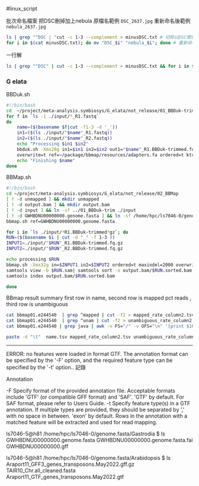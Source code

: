 #linux_script 

批次命名檔案
把DSC刪掉加上nebula
原檔名範例 `DSC_2637.jpg`
重新命名後範例`nebula_2637.jpg`
```bash
ls | grep "^DSC | "cut -c 1-3 --complement > minusDSC.txt # 切除以DSC開頭的檔案 檔名前三個字元 存入minusDSC.txt
for i in $(cat minusDSC.txt); do mv "DSC_$i" "nebula_$i"; done # 重新命名檔案

```

一行解
```bash
ls | grep "^DSC" | cut -c 1-3 --complement > minusDSC.txt && for i in $(cat minusDSC.txt); do mv "DSC$i" "nebula$i"; done

```





### G elata
BBDuk.sh 
```bash
#!/bin/bash
cd  ~/project/meta-analysis.symbiosys/G_elata/not_release/01_BBDuk-trim
for f in `ls -1 ./input/*_R1.fastq`
do
    name=($(basename $f|cut -f1-3 -d '_'))
    in1=($(ls ./input/"$name"_R1.fastq))
    in2=($(ls ./input/"$name"_R2.fastq))
    echo "Processing $in1 $in2"
    bbduk.sh -Xmx28g in1=$in1 in2=$in2 out1="$name"_R1.BBDuk-trimmed.fq.gz out2="$name"_R2.BBDuk-trimmed.fq.gz \
    overwrite=t ref=~/package/bbmap/resources/adapters.fa ordered=t ktrim=r k=25 mink=11 minlength=35
    echo "Finishing $name"
done

```

BBMap.sh
```bash
#!/bin/bash
cd ~/project/meta-analysis.symbiosys/G_elata/not_release/02_BBMap
[ ! -d unmapped ] && mkdir unmapped
[ ! -d output.bam ] && mkdir output.bam
[ ! -d input ] && ln -sf ../01_BBDuk-trim ./input
[ ! -d GWHBDNU00000000.genome.fasta ] && ln -sf /home/hpc/ls7046-0/genome.fasta/Gastrodia/GWHBDNU00000000.genome.fasta
bbmap.sh ref=GWHBDNU00000000.genome.fasta

for i in `ls ./input/*R1.BBDuk-trimmed*gz`; do
RUN=($(basename $i | cut -d "_" -f 1-3 ))
INPUT1=./input/"$RUN"_R1.BBDuk-trimmed.fq.gz
INPUT2=./input/"$RUN"_R2.BBDuk-trimmed.fq.gz

echo processing $RUN
bbmap.sh -Xmx32g in=$INPUT1 in2=$INPUT2 ordered=t maxindel=2000 overwrite=t outm=$RUN.sam outu=unmapped/$RUN.unmapped.sam
samtools view -b $RUN.sam| samtools sort -o output.bam/$RUN.sorted.bam -
samtools index output.bam/$RUN.sorted.bam

done
```

BBmap result summary
first row in name, second row is mapped  pct reads , third row is unambiguous
```bash
cat bbmap01.e244540  | grep ^mapped | cut -f2 > mapped_rate_column2.tsv
cat bbmap01.e244540  | grep ^unam | cut -f2 > unambiguous_rate_column2.tsv
cat bbmap01.e244540 | grep java | awk -v FS="/" -v OFS="\n" '{print $10, $12}' | cut -f1 -d "." | grep . > name.tsv

paste -d "\t"  name.tsv mapped_rate_column2.tsv unambiguous_rate_column2.tsv > mapp_sumarry.tsv
```





---
ERROR: no features were loaded in format GTF. The annotation format can be specified by the '-F' option, and the required feature type can be specified by the '-t' option..
記錄

 Annotation

  -F <string>         Specify format of the provided annotation file. Acceptable
                      formats include 'GTF' (or compatible GFF format) and
                      'SAF'. 'GTF' by default.  For SAF format, please refer to
                      Users Guide.
-t <string>         Specify feature type(s) in a GTF annotation. If multiple
                      types are provided, they should be separated by ',' with
                      no space in between. 'exon' by default. Rows in the
                      annotation with a matched feature will be extracted and
                      used for read mapping.

ls7046-5@h81 /home/hpc/ls7046-0/genome.fasta/Gastrodia
$ ls
GWHBDNU00000000.genome.fasta  GWHBDNU00000000.genome.fasta.fai  GWHBDNU00000000.gff

	
ls7046-5@h81 /home/hpc/ls7046-0/genome.fasta/Arabidopsis
$ ls
Araport11_GFF3_genes_transposons.May2022.gff.gz  TAIR10_Chr.all_cleaned.fasta
Araport11_GTF_genes_transposons.May2022.gtf



